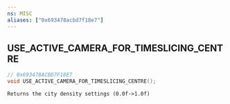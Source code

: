```yaml
---
ns: MISC
aliases: ["0x693478acbd7f18e7"]
---
```

## USE_ACTIVE_CAMERA_FOR_TIMESLICING_CENTRE

```c
// 0x693478ACBD7F18E7
void USE_ACTIVE_CAMERA_FOR_TIMESLICING_CENTRE();
```

```
Returns the city density settings (0.0f->1.0f)
```
